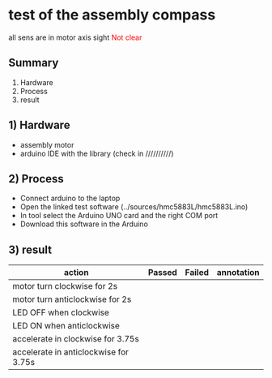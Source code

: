 # test of the assembly compass

all sens are in motor axis sight <span style="color:red">Not clear</span>

## Summary
1. Hardware
2. Process
3. result

## 1) Hardware
- assembly motor
- arduino IDE with the library (check in //////////)

## 2) Process
- Connect arduino to the laptop
- Open the linked test software (../sources/hmc5883L/hmc5883L.ino)
- In tool select the Arduino UNO card and the right COM port
- Download this software in the Arduino


## 3) result

| action |Passed  |Failed| annotation|
|----------------------|--------|-----------------|---------|
| motor turn clockwise for 2s||||
| motor turn anticlockwise for 2s||||
| LED OFF when clockwise||||
| LED ON when anticlockwise||||
| accelerate in clockwise for 3.75s||||
| accelerate in anticlockwise for 3.75s||||